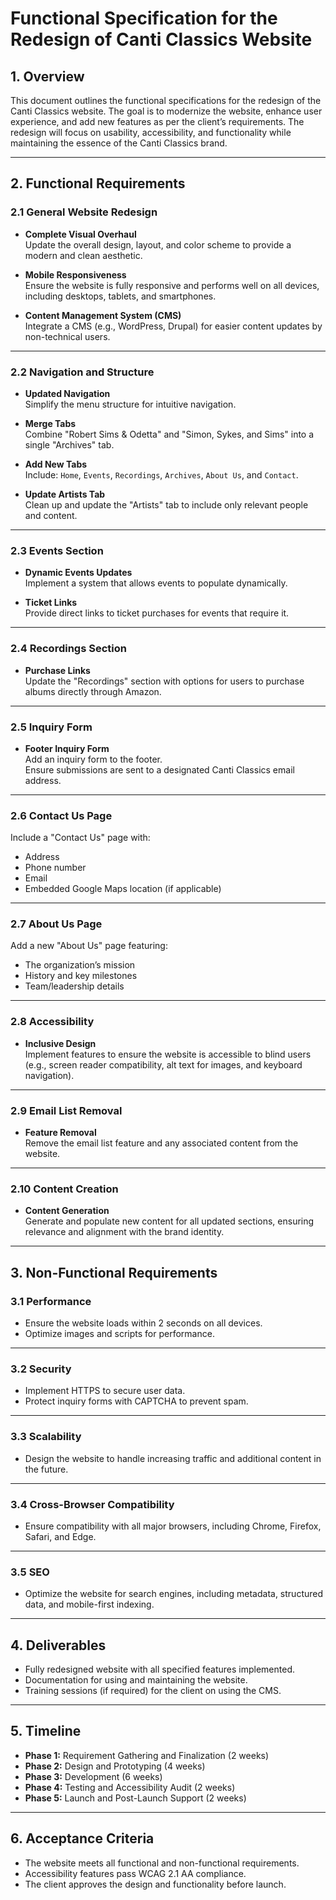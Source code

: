 # Functional Specification for the Redesign of Canti Classics Website

## 1. Overview

This document outlines the functional specifications for the redesign of the Canti Classics website. The goal is to modernize the website, enhance user experience, and add new features as per the client’s requirements. The redesign will focus on usability, accessibility, and functionality while maintaining the essence of the Canti Classics brand.

---

## 2. Functional Requirements

### 2.1 General Website Redesign

- **Complete Visual Overhaul**  
  Update the overall design, layout, and color scheme to provide a modern and clean aesthetic.

- **Mobile Responsiveness**  
  Ensure the website is fully responsive and performs well on all devices, including desktops, tablets, and smartphones.

- **Content Management System (CMS)**  
  Integrate a CMS (e.g., WordPress, Drupal) for easier content updates by non-technical users.

---

### 2.2 Navigation and Structure

- **Updated Navigation**  
  Simplify the menu structure for intuitive navigation.

- **Merge Tabs**  
  Combine "Robert Sims & Odetta" and "Simon, Sykes, and Sims" into a single "Archives" tab.

- **Add New Tabs**  
  Include: `Home`, `Events`, `Recordings`, `Archives`, `About Us`, and `Contact`.

- **Update Artists Tab**  
  Clean up and update the "Artists" tab to include only relevant people and content.

---

### 2.3 Events Section

- **Dynamic Events Updates**  
  Implement a system that allows events to populate dynamically.

- **Ticket Links**  
  Provide direct links to ticket purchases for events that require it.

---

### 2.4 Recordings Section

- **Purchase Links**  
  Update the "Recordings" section with options for users to purchase albums directly through Amazon.

---

### 2.5 Inquiry Form

- **Footer Inquiry Form**  
  Add an inquiry form to the footer.  
  Ensure submissions are sent to a designated Canti Classics email address.

---

### 2.6 Contact Us Page

Include a "Contact Us" page with:

- Address  
- Phone number  
- Email  
- Embedded Google Maps location (if applicable)

---

### 2.7 About Us Page

Add a new "About Us" page featuring:

- The organization’s mission  
- History and key milestones  
- Team/leadership details

---

### 2.8 Accessibility

- **Inclusive Design**  
  Implement features to ensure the website is accessible to blind users (e.g., screen reader compatibility, alt text for images, and keyboard navigation).

---

### 2.9 Email List Removal

- **Feature Removal**  
  Remove the email list feature and any associated content from the website.

---

### 2.10 Content Creation

- **Content Generation**  
  Generate and populate new content for all updated sections, ensuring relevance and alignment with the brand identity.

---

## 3. Non-Functional Requirements

### 3.1 Performance

- Ensure the website loads within 2 seconds on all devices.  
- Optimize images and scripts for performance.

---

### 3.2 Security

- Implement HTTPS to secure user data.  
- Protect inquiry forms with CAPTCHA to prevent spam.

---

### 3.3 Scalability

- Design the website to handle increasing traffic and additional content in the future.

---

### 3.4 Cross-Browser Compatibility

- Ensure compatibility with all major browsers, including Chrome, Firefox, Safari, and Edge.

---

### 3.5 SEO

- Optimize the website for search engines, including metadata, structured data, and mobile-first indexing.

---

## 4. Deliverables

- Fully redesigned website with all specified features implemented.  
- Documentation for using and maintaining the website.  
- Training sessions (if required) for the client on using the CMS.

---

## 5. Timeline

- **Phase 1:** Requirement Gathering and Finalization (2 weeks)  
- **Phase 2:** Design and Prototyping (4 weeks)  
- **Phase 3:** Development (6 weeks)  
- **Phase 4:** Testing and Accessibility Audit (2 weeks)  
- **Phase 5:** Launch and Post-Launch Support (2 weeks)

---

## 6. Acceptance Criteria

- The website meets all functional and non-functional requirements.  
- Accessibility features pass WCAG 2.1 AA compliance.  
- The client approves the design and functionality before launch.
